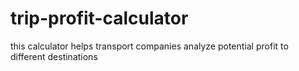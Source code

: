 # trip-profit-calculator
this calculator helps transport companies analyze potential profit to different destinations

